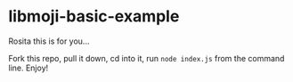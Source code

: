 # libmoji-basic-example
Rosita this is for you...


Fork this repo, pull it down, cd into it, run `node index.js` from the command line. Enjoy!
